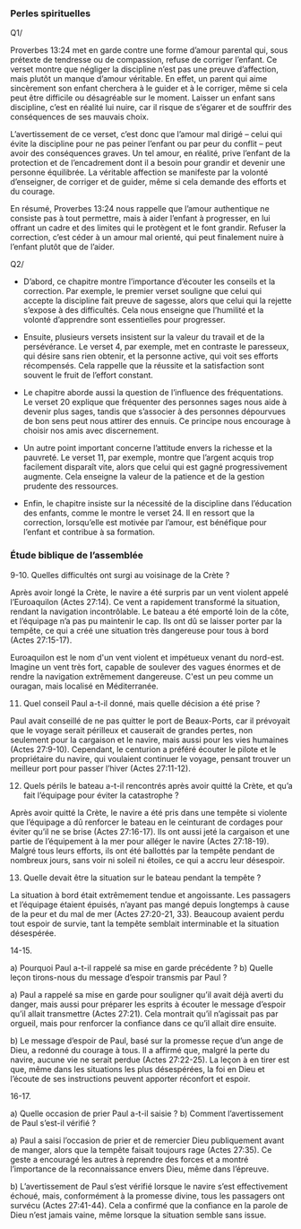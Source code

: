 

### Perles spirituelles

Q1/

Proverbes 13:24 met en garde contre une forme d’amour parental qui, sous prétexte de tendresse ou de compassion, refuse de corriger l’enfant. Ce verset montre que négliger la discipline n’est pas une preuve d’affection, mais plutôt un manque d’amour véritable. En effet, un parent qui aime sincèrement son enfant cherchera à le guider et à le corriger, même si cela peut être difficile ou désagréable sur le moment. Laisser un enfant sans discipline, c’est en réalité lui nuire, car il risque de s’égarer et de souffrir des conséquences de ses mauvais choix.


L’avertissement de ce verset, c’est donc que l’amour mal dirigé – celui qui évite la discipline pour ne pas peiner l’enfant ou par peur du conflit – peut avoir des conséquences graves. Un tel amour, en réalité, prive l’enfant de la protection et de l’encadrement dont il a besoin pour grandir et devenir une personne équilibrée. La véritable affection se manifeste par la volonté d’enseigner, de corriger et de guider, même si cela demande des efforts et du courage.

En résumé, Proverbes 13:24 nous rappelle que l’amour authentique ne consiste pas à tout permettre, mais à aider l’enfant à progresser, en lui offrant un cadre et des limites qui le protègent et le font grandir. Refuser la correction, c’est céder à un amour mal orienté, qui peut finalement nuire à l’enfant plutôt que de l’aider.

Q2/


- D’abord, ce chapitre montre l’importance d’écouter les conseils et la correction. Par exemple, le premier verset souligne que celui qui accepte la discipline fait preuve de sagesse, alors que celui qui la rejette s’expose à des difficultés. Cela nous enseigne que l’humilité et la volonté d’apprendre sont essentielles pour progresser.

- Ensuite, plusieurs versets insistent sur la valeur du travail et de la persévérance. Le verset 4, par exemple, met en contraste le paresseux, qui désire sans rien obtenir, et la personne active, qui voit ses efforts récompensés. Cela rappelle que la réussite et la satisfaction sont souvent le fruit de l’effort constant.

- Le chapitre aborde aussi la question de l’influence des fréquentations. Le verset 20 explique que fréquenter des personnes sages nous aide à devenir plus sages, tandis que s’associer à des personnes dépourvues de bon sens peut nous attirer des ennuis. Ce principe nous encourage à choisir nos amis avec discernement.

- Un autre point important concerne l’attitude envers la richesse et la pauvreté. Le verset 11, par exemple, montre que l’argent acquis trop facilement disparaît vite, alors que celui qui est gagné progressivement augmente. Cela enseigne la valeur de la patience et de la gestion prudente des ressources.

- Enfin, le chapitre insiste sur la nécessité de la discipline dans l’éducation des enfants, comme le montre le verset 24. Il en ressort que la correction, lorsqu’elle est motivée par l’amour, est bénéfique pour l’enfant et contribue à sa formation.


### Étude biblique de l’assemblée

9-10. Quelles difficultés ont surgi au voisinage de la Crète ?

Après avoir longé la Crète, le navire a été surpris par un vent violent appelé l’Euroaquilon (Actes 27:14). Ce vent a rapidement transformé la situation, rendant la navigation incontrôlable. Le bateau a été emporté loin de la côte, et l’équipage n’a pas pu maintenir le cap. Ils ont dû se laisser porter par la tempête, ce qui a créé une situation très dangereuse pour tous à bord (Actes 27:15-17).

Euroaquilon est le nom d'un vent violent et impétueux venant du nord-est. Imagine un vent très fort, capable de soulever des vagues énormes et de rendre la navigation extrêmement dangereuse. C'est un peu comme un ouragan, mais localisé en Méditerranée.

11. Quel conseil Paul a-t-il donné, mais quelle décision a été prise ?

Paul avait conseillé de ne pas quitter le port de Beaux-Ports, car il prévoyait que le voyage serait périlleux et causerait de grandes pertes, non seulement pour la cargaison et le navire, mais aussi pour les vies humaines (Actes 27:9-10). Cependant, le centurion a préféré écouter le pilote et le propriétaire du navire, qui voulaient continuer le voyage, pensant trouver un meilleur port pour passer l’hiver (Actes 27:11-12).

12. Quels périls le bateau a-t-il rencontrés après avoir quitté la Crète, et qu’a fait l’équipage pour éviter la catastrophe ?

Après avoir quitté la Crète, le navire a été pris dans une tempête si violente que l’équipage a dû renforcer le bateau en le ceinturant de cordages pour éviter qu’il ne se brise (Actes 27:16-17). Ils ont aussi jeté la cargaison et une partie de l’équipement à la mer pour alléger le navire (Actes 27:18-19). Malgré tous leurs efforts, ils ont été ballottés par la tempête pendant de nombreux jours, sans voir ni soleil ni étoiles, ce qui a accru leur désespoir.

13. Quelle devait être la situation sur le bateau pendant la tempête ?

La situation à bord était extrêmement tendue et angoissante. Les passagers et l’équipage étaient épuisés, n’ayant pas mangé depuis longtemps à cause de la peur et du mal de mer (Actes 27:20-21, 33). Beaucoup avaient perdu tout espoir de survie, tant la tempête semblait interminable et la situation désespérée.

14-15.

a) Pourquoi Paul a-t-il rappelé sa mise en garde précédente ?
b) Quelle leçon tirons-nous du message d’espoir transmis par Paul ?

a) Paul a rappelé sa mise en garde pour souligner qu’il avait déjà averti du danger, mais aussi pour préparer les esprits à écouter le message d’espoir qu’il allait transmettre (Actes 27:21). Cela montrait qu’il n’agissait pas par orgueil, mais pour renforcer la confiance dans ce qu’il allait dire ensuite.

b) Le message d’espoir de Paul, basé sur la promesse reçue d’un ange de Dieu, a redonné du courage à tous. Il a affirmé que, malgré la perte du navire, aucune vie ne serait perdue (Actes 27:22-25). La leçon à en tirer est que, même dans les situations les plus désespérées, la foi en Dieu et l’écoute de ses instructions peuvent apporter réconfort et espoir.

16-17.

a) Quelle occasion de prier Paul a-t-il saisie ?
b) Comment l’avertissement de Paul s’est-il vérifié ?

a) Paul a saisi l’occasion de prier et de remercier Dieu publiquement avant de manger, alors que la tempête faisait toujours rage (Actes 27:35). Ce geste a encouragé les autres à reprendre des forces et a montré l’importance de la reconnaissance envers Dieu, même dans l’épreuve.

b) L’avertissement de Paul s’est vérifié lorsque le navire s’est effectivement échoué, mais, conformément à la promesse divine, tous les passagers ont survécu (Actes 27:41-44). Cela a confirmé que la confiance en la parole de Dieu n’est jamais vaine, même lorsque la situation semble sans issue.
